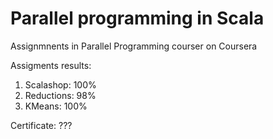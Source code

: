 # Parallel programming in Scala
Assignmnents in Parallel Programming courser on Coursera

Assigments results:
1. Scalashop: 100%
2. Reductions: 98%
3. KMeans: 100%

Certificate: ???
